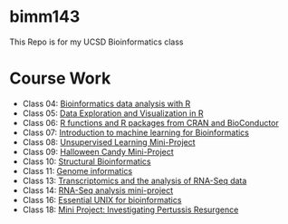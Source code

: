 # bimm143
This Repo is for my UCSD Bioinformatics class 

# Course Work

- Class 04: [Bioinformatics data analysis with R](https://github.com/amitsub/bimm143/tree/main/class04)
- Class 05: [Data Exploration and Visualization in R](https://github.com/amitsub/bimm143/tree/main/class05)
- Class 06: [R functions and R packages from CRAN and BioConductor](https://github.com/amitsub/bimm143/tree/main/class06)
- Class 07: [Introduction to machine learning for Bioinformatics](https://github.com/amitsub/bimm143/tree/main/class07)
- Class 08: [Unsupervised Learning Mini-Project](https://github.com/amitsub/bimm143/tree/main/class08)
- Class 09: [Halloween Candy Mini-Project](https://github.com/amitsub/bimm143/tree/main/class09)
- Class 10: [Structural Bioinformatics](https://github.com/amitsub/bimm143/tree/main/class10)
- Class 11: [Genome informatics](https://github.com/amitsub/bimm143/tree/main/class11)
- Class 13: [Transcriptomics and the analysis of RNA-Seq data](https://github.com/amitsub/bimm143/tree/main/class13)
- Class 14: [RNA-Seq analysis mini-project](https://github.com/amitsub/bimm143/tree/main/class14)
- Class 16: [Essential UNIX for bioinformatics](https://github.com/amitsub/bimm143/blob/main/class16.pdf)
- Class 18: [Mini Project: Investigating Pertussis Resurgence](https://github.com/amitsub/bimm143/tree/main/class18)
